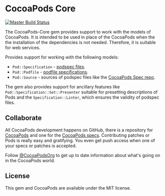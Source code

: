 # CocoaPods Core

[![Master Build Status](https://secure.travis-ci.org/CocoaPods/Core.png?branch=master)](https://secure.travis-ci.org/CocoaPods/Core)

The CocoaPods-Core gem provides support to work with the models of CocoaPods. It is intended to be used in place of the CocoaPods when the the installation of the dependencies is not needed. Therefore, it is suitable for web services.

Provides support for working with the following models:

- `Pod::Specification` - [podspec files](http://cocoapods.github.com/specification.html).
- `Pod::Podfile` - [podfile specifications](http://cocoapods.github.com/podfile.html).
- `Pod::Source` - sources of podspec files like the [CocoaPods Spec repo](https://github.com/CocoaPods/Specs).

The gem also provides support for ancillary features like `Pod::Specification::Set::Presenter` suitable for presetting descriptions of Pods and the `Specification::Linter`, which ensures the validity of podspec files.

## Collaborate

All CocoaPods development happens on GitHub, there is a repository for [CocoaPods](https://github.com/CocoaPods/CocoaPods) and one for the [CocoaPods specs](https://github.com/CocoaPods/Specs). Contributing patches or Pods is really easy and gratifying. You even get push access when one of your specs or patches is accepted.

Follow [@CocoaPodsOrg](http://twitter.com/CocoaPodsOrg) to get up to date information about what's going on in the CocoaPods world.

## License

This gem and CocoaPods are available under the MIT license.